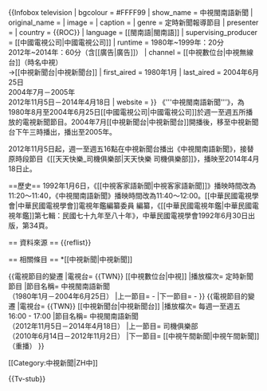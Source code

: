 {{Infobox television
| bgcolour             = #FFFF99
| show_name            = 中視閩南語新聞
| original_name        = 
| image                = 
| caption              = 
| genre                = 定時新聞報導節目
| presenter            = 
| country              = {{ROC}}
| language             = [[閩南語|閩南語]]
| supervising_producer = [[中國電視公司|中國電視公司]]
| runtime              = 1980年~1999年：20分<br/>2012年~2014年：60分（含[[廣告|廣告]]）
| channel              = [[中視數位台|中視無線台]]（時名中視）<!--無需更為現今定名--><br>→[[中視新聞台|中視新聞台]]
| first_aired          = 1980年1月
| last_aired           = 2004年6月25日<br/>2004年7月－2005年<br>2012年11月5日－2014年4月18日
| website              = 
}}
《'''中視閩南語新聞'''》，為1980年8月至2004年6月25日[[中國電視公司|中國電視公司]]於週一至週五所播放的電視新聞節目。2004年7月[[中視新聞台|中視新聞台]]開播後，移至中視新聞台下午三時播出，播出至2005年。

2012年11月5日起，週一至週五16點在中視新聞台播出《中視閩南語新聞》，接替原時段節目《[[天天快樂_司機俱樂部|天天快樂 司機俱樂部]]》，播映至2014年4月18日止。

==歷史==
1992年1月6日，《[[中視客家語新聞|中視客家語新聞]]》播映時間改為11:20～11:40，《中視閩南語新聞》播映時間改為11:40～12:00。<ref>[[中華民國電視學會|中華民國電視學會]]電視年鑑編纂委員 編纂，《[[中華民國電視年鑑|中華民國電視年鑑]]第七輯：民國七十九年至八十年》，中華民國電視學會1992年6月30日出版，第34頁。</ref>

== 資料來源 ==
{{reflist}}

== 相關條目 ==
*[[中視新聞|中視新聞]]


{{電視節目的變遷
|電視台= {{TWN}} [[中視數位台|中視]] 
|播放檔次= 定時新聞節目
|節目名稱= 中視閩南語新聞<br />（1980年1月－2004年6月25日）
|上一節目= -
|下一節目= -
}}
{{電視節目的變遷
|電視台= {{TWN}}  [[中視新聞台|中視新聞台]] 
|播放檔次= 每週一至週五 16:00 - 17:00
|節目名稱= 中視閩南語新聞<br />（2012年11月5日－2014年4月18日）
|上一節目= 司機俱樂部<br />（2010年6月14日－2012年11月2日）
|下一節目= [[中視午間新聞|中視午間新聞]]（重播）
}}

[[Category:中視新聞|ZH中]]


{{Tv-stub}}